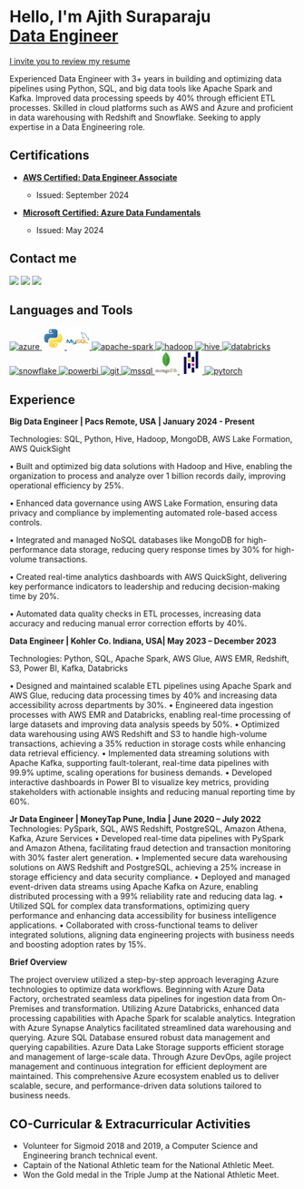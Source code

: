 # Hello, I'm Ajith Suraparaju <br/><a href="https://github.com/ajith-suraparaju">Data Engineer</a></h1> 
[I invite you to review my resume](https://github.com/Ajith-Suraparaju/Ajith-Suraparaju/blob/main/Ajith_Suraparaju-Data_Engineer.pdf) </a>

Experienced Data Engineer with 3+ years in building and optimizing data pipelines using Python, SQL, and big data tools like Apache Spark and Kafka. Improved data processing speeds by 40% through efficient ETL processes. Skilled in cloud platforms such as AWS and Azure and proficient in data warehousing with Redshift and Snowflake. Seeking to apply expertise in a Data Engineering role. </a>

## Certifications

- [**AWS Certified: Data Engineer Associate**](https://github.com/Ajith-Suraparaju/Ajith-Suraparaju/blob/main/AWS%20Certified%20Data%20Engineer%20-%20Associate%20certificate.pdf)
  - Issued: September 2024

- [**Microsoft Certified: Azure Data Fundamentals**](https://github.com/Ajith-Suraparaju/Ajith-Suraparaju/blob/main/Credentials%20-%20suraparajuajith%20%20Microsoft%20Learn.pdf)
  - Issued: May 2024

## Contact me
<a href="mailto:ajith1997raju@gmail.com"><img src="https://img.shields.io/badge/-Email-D14836?&style=for-the-badge&logo=gmail&logoColor=white" /></a>
<a href="tel:2163345668"><img src="https://img.shields.io/badge/-Telephone-25D366?style=for-the-badge&logo=whatsapp&logoColor=white" /></a>
<a href="https://www.linkedin.com/in/ajith-suraparaju/"><img src="https://img.shields.io/badge/-LinkedIn-0072b1?&style=for-the-badge&logo=linkedin&logoColor=white" /></a> </h1>



## Languages and Tools</a>
<p align="left"> 
  <a href="https://azure.microsoft.com/en-in/" target="_blank" rel="noreferrer"> <img src="https://www.vectorlogo.zone/logos/microsoft_azure/microsoft_azure-icon.svg" alt="azure" width="40" height="40"/> 
  </a> 
  <a href="https://www.python.org" target="_blank" rel="noreferrer"> <img src="https://raw.githubusercontent.com/devicons/devicon/master/icons/python/python-original.svg" alt="python" width="40" height="40"/> 
  </a> 
  <a href="https://www.mysql.com/" target="_blank" rel="noreferrer"> <img src="https://raw.githubusercontent.com/devicons/devicon/master/icons/mysql/mysql-original-wordmark.svg" alt="mysql" width="40" height="40"/> </a> 
  <a href="https://spark.apache.org/" target="_blank" rel="noreferrer"> 
    <img src="https://www.vectorlogo.zone/logos/apache_spark/apache_spark-icon.svg" alt="apache-spark" width="40" height="40"/> </a> 
  <a href="https://hadoop.apache.org/" target="_blank" rel="noreferrer"> <img src="https://www.vectorlogo.zone/logos/apache_hadoop/apache_hadoop-icon.svg" alt="hadoop" width="40" height="40"/> 
  </a> <a href="https://hive.apache.org/" target="_blank" rel="noreferrer"> <img src="https://www.vectorlogo.zone/logos/apache_hive/apache_hive-icon.svg" alt="hive" width="40" height="40"/> </a> 
  <a href="https://databricks.com/" target="_blank" rel="noreferrer"> 
    <img src="https://www.vectorlogo.zone/logos/databricks/databricks-icon.svg" alt="databricks" width="40" height="40"/> </a> 
  <a href="https://www.snowflake.com/" target="_blank" rel="noreferrer"> 
    <img src="https://www.vectorlogo.zone/logos/snowflake/snowflake-icon.svg" alt="snowflake" width="40" height="40"/> </a> 
  <a href="https://powerbi.microsoft.com/" target="_blank" rel="noreferrer"> 
    <img src="https://www.vectorlogo.zone/logos/microsoft_powerbi/microsoft_powerbi-icon.svg" alt="powerbi" width="40" height="40"/> </a>
  <a href="https://git-scm.com/" target="_blank" rel="noreferrer"> <img src="https://www.vectorlogo.zone/logos/git-scm/git-scm-icon.svg" alt="git" width="40" height="40"/> </a> 
  <a href="https://www.microsoft.com/en-us/sql-server" target="_blank" rel="noreferrer"> <img src="https://www.svgrepo.com/show/303229/microsoft-sql-server-logo.svg" alt="mssql" width="40" height="40"/> </a> 
  <a href="https://www.mongodb.com/" target="_blank" rel="noreferrer"> <img src="https://raw.githubusercontent.com/devicons/devicon/master/icons/mongodb/mongodb-original-wordmark.svg" alt="mongodb" width="40" height="40"/> </a> 
  <a href="https://pandas.pydata.org/" target="_blank" rel="noreferrer"> <img src="https://raw.githubusercontent.com/devicons/devicon/2ae2a900d2f041da66e950e4d48052658d850630/icons/pandas/pandas-original.svg" alt="pandas" width="40" height="40"/> </a> 
  <a href="https://pytorch.org/" target="_blank" rel="noreferrer"> <img src="https://www.vectorlogo.zone/logos/pytorch/pytorch-icon.svg" alt="pytorch" width="40" height="40"/> </a>  
</p>

## Experience </a>

**Big Data Engineer | Pacs                                               Remote, USA | January 2024 - Present**

Technologies: SQL, Python, Hive, Hadoop, MongoDB, AWS Lake Formation, AWS QuickSight

•	Built and optimized big data solutions with Hadoop and Hive, enabling the organization to process and analyze over 1 billion records daily, improving operational efficiency by 25%.

•	Enhanced data governance using AWS Lake Formation, ensuring data privacy and compliance by implementing automated role-based access controls.

•	Integrated and managed NoSQL databases like MongoDB for high-performance data storage, reducing query response times by 30% for high-volume transactions.

•	Created real-time analytics dashboards with AWS QuickSight, delivering key performance indicators to leadership and reducing decision-making time by 20%.

•	Automated data quality checks in ETL processes, increasing data accuracy and reducing manual error correction efforts by 40%.

**Data Engineer | Kohler Co.                                         Indiana, USA| May 2023 – December 2023**

Technologies: Python, SQL, Apache Spark, AWS Glue, AWS EMR, Redshift, S3, Power BI, Kafka, Databricks

•	Designed and maintained scalable ETL pipelines using Apache Spark and AWS Glue, reducing data processing times by 40% and increasing data accessibility across departments by 30%.
•	Engineered data ingestion processes with AWS EMR and Databricks, enabling real-time processing of large datasets and improving data analysis speeds by 50%.
•	Optimized data warehousing using AWS Redshift and S3 to handle high-volume transactions, achieving a 35% reduction in storage costs while enhancing data retrieval efficiency.
•	Implemented data streaming solutions with Apache Kafka, supporting fault-tolerant, real-time data pipelines with 99.9% uptime, scaling operations for business demands.
•	Developed interactive dashboards in Power BI to visualize key metrics, providing stakeholders with actionable insights and reducing manual reporting time by 60%.

**Jr Data Engineer | MoneyTap                                          Pune, India | June 2020 – July 2022**
Technologies: PySpark, SQL, AWS Redshift, PostgreSQL, Amazon Athena, Kafka, Azure Services
•	Developed real-time data pipelines with PySpark and Amazon Athena, facilitating fraud detection and transaction monitoring with 30% faster alert generation.
•	Implemented secure data warehousing solutions on AWS Redshift and PostgreSQL, achieving a 25% increase in storage efficiency and data security compliance.
•	Deployed and managed event-driven data streams using Apache Kafka on Azure, enabling distributed processing with a 99% reliability rate and reducing data lag.
•	Utilized SQL for complex data transformations, optimizing query performance and enhancing data accessibility for business intelligence applications.
•	Collaborated with cross-functional teams to deliver integrated solutions, aligning data engineering projects with business needs and boosting adoption rates by 15%.


**Brief Overview**

The project overview utilized a step-by-step approach leveraging Azure technologies to optimize data workflows. Beginning with Azure Data Factory, orchestrated seamless data pipelines for ingestion data from On-Premises and transformation. Utilizing Azure Databricks, enhanced data processing capabilities with Apache Spark for scalable analytics. Integration with Azure Synapse Analytics facilitated streamlined data warehousing and querying. Azure SQL Database ensured robust data management and querying capabilities. Azure Data Lake Storage supports efficient storage and management of large-scale data. Through Azure DevOps, agile project management and continuous integration for efficient deployment are maintained. This comprehensive Azure ecosystem enabled us to deliver scalable, secure, and performance-driven data solutions tailored to business needs.



## CO-Curricular & Extracurricular Activities
- Volunteer for Sigmoid 2018 and 2019, a Computer Science and Engineering branch technical event.
- Captain of the National Athletic team for the National Athletic Meet.
- Won the Gold medal in the Triple Jump at the National Athletic Meet.



